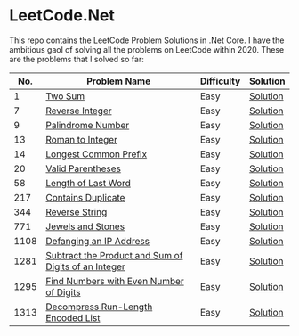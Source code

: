 # LeetCode.Net

This repo contains the LeetCode Problem Solutions in .Net Core. I have the ambitious gaol of solving all the problems on LeetCode within 2020.
These are the problems that I solved so far:

| No. | Problem Name | Difficulty | Solution |
|-----|--------------|------------|----------|
| 1 | [Two Sum](https://leetcode.com/problems/two-sum/) | Easy | [Solution](solutions/0001) |
| 7 | [Reverse Integer](https://leetcode.com/problems/reverse-integer) | Easy | [Solution](solutions/0007) |
| 9 | [Palindrome Number](https://leetcode.com/problems/palindrome-number) | Easy | [Solution](solutions/0009) |
| 13 | [Roman to Integer](https://leetcode.com/problems/roman-to-integer) | Easy | [Solution](solutions/0013) |
| 14 | [Longest Common Prefix](https://leetcode.com/problems/longest-common-prefix) | Easy | [Solution](solutions/0014) |
| 20 | [Valid Parentheses](https://leetcode.com/problems/valid-parentheses) | Easy | [Solution](solutions/0020) |
| 58 | [Length of Last Word](https://leetcode.com/problems/length-of-last-word) | Easy | [Solution](solutions/0058) |
| 217 | [Contains Duplicate](https://leetcode.com/problems/contains-duplicate) | Easy | [Solution](solutions/0217) |
| 344 | [Reverse String](https://leetcode.com/problems/reverse-string) | Easy | [Solution](solutions/0344) |
| 771 | [Jewels and Stones](https://leetcode.com/problems/jewels-and-stones) | Easy | [Solution](solutions/0771) |
| 1108 | [Defanging an IP Address](https://leetcode.com/problems/defanging-an-ip-address) | Easy | [Solution](solutions/1108) |
| 1281 | [Subtract the Product and Sum of Digits of an Integer](https://leetcode.com/problems/subtract-the-product-and-sum-of-digits-of-an-integer) | Easy | [Solution](solutions/1281) |
| 1295 | [Find Numbers with Even Number of Digits](https://leetcode.com/problems/find-numbers-with-even-number-of-digits) | Easy | [Solution](solutions/1295) |
| 1313 | [Decompress Run-Length Encoded List](https://leetcode.com/problems/decompress-run-length-encoded-list) | Easy | [Solution](solutions/1313) |